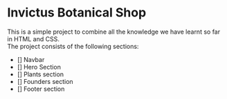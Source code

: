 # Invictus Botanical Shop

This is a simple project to combine all the knowledge we have learnt so far in HTML and CSS.  
The project consists of the following sections:

-   [] Navbar
-   [] Hero Section
-   [] Plants section
-   [] Founders section
-   [] Footer section
